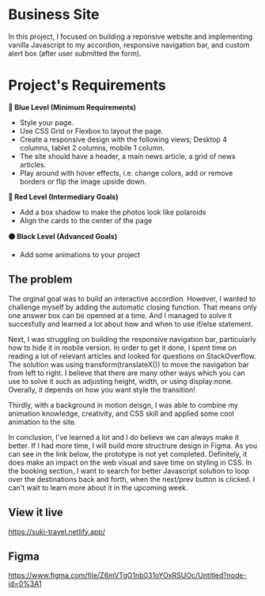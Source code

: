 # Business Site

In this project, I focused on building a reponsive website and implementing vanilla Javascript to my accordion, responsive navigation bar, and custom alert box (after user submitted the form).

# Project's Requirements

**🔵  Blue Level (Minimum Requirements)**

- Style your page.
- Use CSS Grid or Flexbox to layout the page.
- Create a responsive design with the following views; Desktop 4 columns, tablet 2 columns, mobile 1 column.
- The site should have a header, a main news article, a grid of news articles.
- Play around with hover effects, i.e. change colors, add or remove borders or flip the image upside down.

**🔴  Red Level (Intermediary Goals)**

- Add a box shadow to make the photos look like polaroids
- Align the cards to the center of the page

**⚫  Black Level (Advanced Goals)**

- Add some animations to your project


## The problem

The orginal goal was to build an interactive accordion. However, I wanted to challenge myself by adding the automatic closing function. That means only one answer box can be openned at a time. And I managed to solve it succesfully and learned a lot about how and when to use if/else statement. 

Next, I was struggling on building the responsive navigation bar, particularly how to hide it in mobile version. In order to get it done, I spent time on reading a lot of relevant articles and looked for questions on StackOverflow. The solution was using transform(translateX()) to move the navigation bar from left to right. I believe that there are many other ways which you can use to solve it such as adjusting height, width, or using display:none. Overally, it depends on how you want style the transition! 

Thirdly, with a background in motion deisgn, I was able to combine my animation knowledge, creativity, and CSS skill and applied some cool animation to the site. 

In conclusion, I've learned a lot and I do believe we can always make it better. If I had more time, I will build more structrure design in Figma. As you can see in the link below, the prototype is not yet completed. Definitely, it does make an impact on the web visual and save time on styling in CSS. In the booking section, I want to search for better Javascript solution to loop over the destinations back and forth, when the next/prev button is clicked. I can't wait to learn more about it in the upcoming week.



## View it live
https://suki-travel.netlify.app/


## Figma
https://www.figma.com/file/Z6mVTgO1nb031oYOxRSUOc/Untitled?node-id=0%3A1
